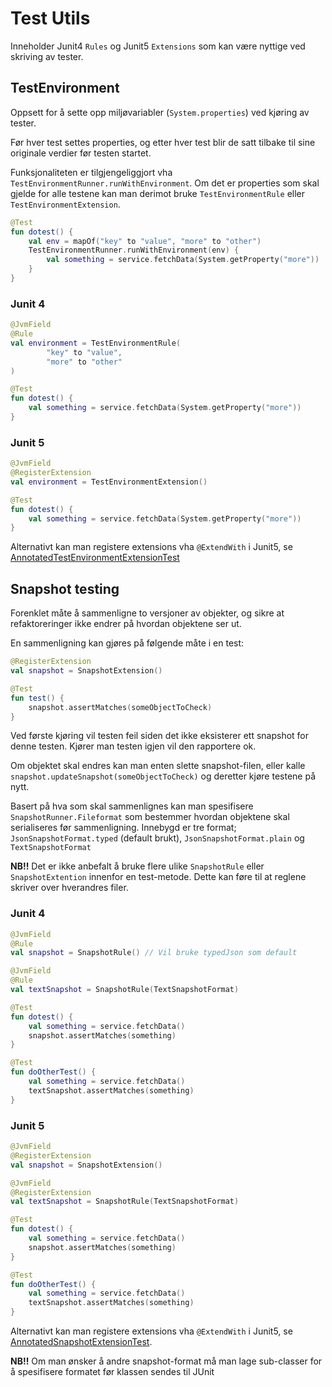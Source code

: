 # Test Utils

Inneholder Junit4 `Rules` og Junit5 `Extensions` som kan være nyttige ved skriving av tester. 

## TestEnvironment

Oppsett for å sette opp miljøvariabler (`System.properties`) ved kjøring av tester.

Før hver test settes properties, og etter hver test blir de satt tilbake til sine originale verdier før testen startet.

Funksjonaliteten er tilgjengeliggjort vha `TestEnvironmentRunner.runWithEnvironment`. 
Om det er properties som skal gjelde for alle testene kan man derimot bruke `TestEnvironmentRule` eller `TestEnvironmentExtension`.
```kotlin
@Test
fun dotest() {
    val env = mapOf("key" to "value", "more" to "other")
    TestEnvironmentRunner.runWithEnvironment(env) {
        val something = service.fetchData(System.getProperty("more"))
    }
}
```

### Junit 4

```kotlin
@JvmField
@Rule
val environment = TestEnvironmentRule(
        "key" to "value",
        "more" to "other"
)

@Test
fun dotest() {
    val something = service.fetchData(System.getProperty("more"))
}
```

### Junit 5

```kotlin
@JvmField
@RegisterExtension
val environment = TestEnvironmentExtension()

@Test
fun dotest() {
    val something = service.fetchData(System.getProperty("more"))
}
```

Alternativt kan man registere extensions vha `@ExtendWith` i Junit5, se [AnnotatedTestEnvironmentExtensionTest](src/test/kotlin/no/nav/personoversikt/test/testenvironment/AnnotatedTestEnvironmentExtensionTest.kt)

## Snapshot testing

Forenklet måte å sammenligne to versjoner av objekter, og sikre at refaktoreringer ikke endrer på hvordan objektene ser ut.

En sammenligning kan gjøres på følgende måte i en test:

```kotlin
@RegisterExtension
val snapshot = SnapshotExtension()

@Test
fun test() {
    snapshot.assertMatches(someObjectToCheck)
}
```
Ved første kjøring vil testen feil siden det ikke eksisterer ett snapshot for denne testen. 
Kjører man testen igjen vil den rapportere ok.

Om objektet skal endres kan man enten slette snapshot-filen, eller kalle `snapshot.updateSnapshot(someObjectToCheck)` og deretter kjøre testene på nytt.

Basert på hva som skal sammenlignes kan man spesifisere `SnapshotRunner.Fileformat` som bestemmer hvordan objektene skal serialiseres før sammenligning.
Innebygd er tre format; `JsonSnapshotFormat.typed` (default brukt), `JsonSnapshotFormat.plain` og `TextSnapshotFormat`


**NB!!** Det er ikke anbefalt å bruke flere ulike `SnapshotRule` eller `SnapshotExtention` innenfor en test-metode.
Dette kan føre til at reglene skriver over hverandres filer.

### Junit 4

```kotlin
@JvmField
@Rule
val snapshot = SnapshotRule() // Vil bruke typedJson som default

@JvmField
@Rule
val textSnapshot = SnapshotRule(TextSnapshotFormat)

@Test
fun dotest() {
    val something = service.fetchData()
    snapshot.assertMatches(something)
}

@Test
fun doOtherTest() {
    val something = service.fetchData()
    textSnapshot.assertMatches(something)
}
```

### Junit 5

```kotlin
@JvmField
@RegisterExtension
val snapshot = SnapshotExtension()

@JvmField
@RegisterExtension
val textSnapshot = SnapshotRule(TextSnapshotFormat)

@Test
fun dotest() {
    val something = service.fetchData()
    snapshot.assertMatches(something)
}

@Test
fun doOtherTest() {
    val something = service.fetchData()
    textSnapshot.assertMatches(something)
}
```

Alternativt kan man registere extensions vha `@ExtendWith` i Junit5, se [AnnotatedSnapshotExtensionTest](src/test/kotlin/no/nav/personoversikt/test/snapshot/AnnotatedSnapshotExtensionTest.kt).

**NB!!** Om man ønsker å andre snapshot-format må man lage sub-classer for å spesifisere formatet før klassen sendes til JUnit 
